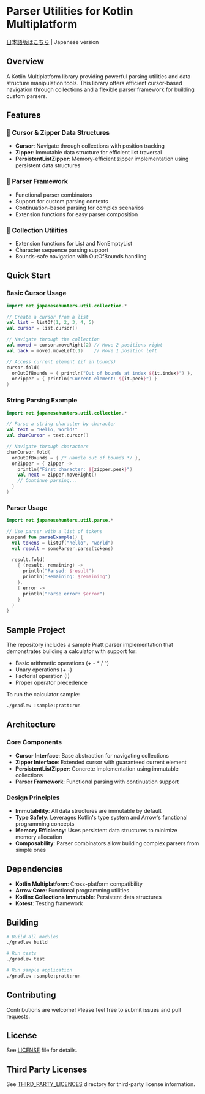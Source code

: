 # Parser Utilities for Kotlin Multiplatform

[日本語版はこちら](README-ja.md) | Japanese version

## Overview

A Kotlin Multiplatform library providing powerful parsing utilities and data structure manipulation tools. This library offers efficient cursor-based navigation through collections and a flexible parser framework for building custom parsers.

## Features

### 🎯 Cursor & Zipper Data Structures
- **Cursor**: Navigate through collections with position tracking
- **Zipper**: Immutable data structure for efficient list traversal
- **PersistentListZipper**: Memory-efficient zipper implementation using persistent data structures

### 📝 Parser Framework
- Functional parser combinators
- Support for custom parsing contexts
- Continuation-based parsing for complex scenarios
- Extension functions for easy parser composition

### 🔧 Collection Utilities
- Extension functions for List and NonEmptyList
- Character sequence parsing support
- Bounds-safe navigation with OutOfBounds handling

## Quick Start

### Basic Cursor Usage

```kotlin
import net.japanesehunters.util.collection.*

// Create a cursor from a list
val list = listOf(1, 2, 3, 4, 5)
val cursor = list.cursor()

// Navigate through the collection
val moved = cursor.moveRight(2) // Move 2 positions right
val back = moved.moveLeft(1)    // Move 1 position left

// Access current element (if in bounds)
cursor.fold(
  onOutOfBounds = { println("Out of bounds at index ${it.index}") },
  onZipper = { println("Current element: ${it.peek}") }
)
```

### String Parsing Example

```kotlin
import net.japanesehunters.util.collection.*

// Parse a string character by character
val text = "Hello, World!"
val charCursor = text.cursor()

// Navigate through characters
charCursor.fold(
  onOutOfBounds = { /* Handle out of bounds */ },
  onZipper = { zipper ->
    println("First character: ${zipper.peek}")
    val next = zipper.moveRight()
    // Continue parsing...
  }
)
```

### Parser Usage

```kotlin
import net.japanesehunters.util.parse.*

// Use parser with a list of tokens
suspend fun parseExample() {
  val tokens = listOf("hello", "world")
  val result = someParser.parse(tokens)

  result.fold(
    { (result, remaining) -> 
      println("Parsed: $result")
      println("Remaining: $remaining")
    },
    { error -> 
      println("Parse error: $error")
    }
  )
}
```

## Sample Project

The repository includes a sample Pratt parser implementation that demonstrates building a calculator with support for:
- Basic arithmetic operations (+ - * / ^)
- Unary operations (+ -)
- Factorial operation (!)
- Proper operator precedence

To run the calculator sample:

```bash
./gradlew :sample:pratt:run
```

## Architecture

### Core Components

- **Cursor Interface**: Base abstraction for navigating collections
- **Zipper Interface**: Extended cursor with guaranteed current element
- **PersistentListZipper**: Concrete implementation using immutable collections
- **Parser Framework**: Functional parsing with continuation support

### Design Principles

- **Immutability**: All data structures are immutable by default
- **Type Safety**: Leverages Kotlin's type system and Arrow's functional programming concepts
- **Memory Efficiency**: Uses persistent data structures to minimize memory allocation
- **Composability**: Parser combinators allow building complex parsers from simple ones

## Dependencies

- **Kotlin Multiplatform**: Cross-platform compatibility
- **Arrow Core**: Functional programming utilities
- **Kotlinx Collections Immutable**: Persistent data structures
- **Kotest**: Testing framework

## Building

```bash
# Build all modules
./gradlew build

# Run tests
./gradlew test

# Run sample application
./gradlew :sample:pratt:run
```

## Contributing

Contributions are welcome! Please feel free to submit issues and pull requests.

## License

See [LICENSE](LICENSE) file for details.

## Third Party Licenses

See [THIRD_PARTY_LICENCES](THIRD_PARTY_LICENCES) directory for third-party license information.
